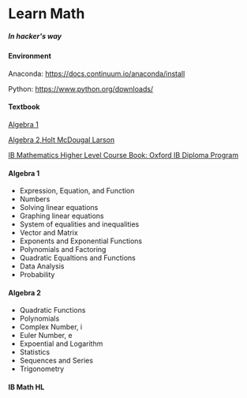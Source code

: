 # Learn Math 
##### In hacker's way

#### Environment

Anaconda:
https://docs.continuum.io/anaconda/install

Python:
https://www.python.org/downloads/

#### Textbook

[Algebra 1]()

[Algebra 2,Holt McDougal Larson](https://www.amazon.com/Holt-McDougal-Larson-Algebra-Students/dp/0618595554)

[IB Mathematics Higher Level Course Book: Oxford IB Diploma Program](https://www.amazon.com/Mathematics-Higher-Level-Course-Book/dp/0198390122/ref=sr_1_fkmr0_2?ie=UTF8&qid=1532955603&sr=8-2-fkmr0&keywords=IB+Mathematics+Higher+Level+Course+Book%3A+Oxford+IB+Diploma+Pro)


#### Algebra 1
- Expression, Equation, and Function
- Numbers
- Solving linear equations
- Graphing linear equations
- System of equalities and inequalities
- Vector and Matrix
- Exponents and Exponential Functions
- Polynomials and Factoring
- Quadratic Equaltions and Functions
- Data Analysis
- Probability

#### Algebra 2
- Quadratic Functions
- Polynomials
- Complex Number, i
- Euler Number, e
- Expoential and Logarithm
- Statistics
- Sequences and Series
- Trigonometry

#### IB Math HL

